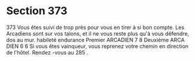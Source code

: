 # Section 373

373
Vous êtes suivi de trop près pour vous en tirer à si bon compte.
Les Arcadiens sont sur vos talons, et il ne vous reste plus qu'à
vous défendre, dos au mur.
habileté endurance
Premier  ARCADIEN    7   8
Deuxième  ARCA DIEN   6   6
Si vous êtes vainqueur, vous reprenez votre chemin en direction
de l'hôtel. Rendez -vous au 285 .
